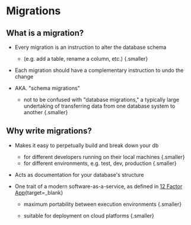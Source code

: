 # Migrations

<div class="smaller">
  <div class="row">
    <div class="cell-3">

## What is a migration?

* Every migration is an instruction to alter the database schema 
  * (e.g. add a table, rename a column, etc.) {.smaller}

* Each migration should have a complementary instruction to undo the change 

* AKA. "schema migrations"
  * not to be confused with "database migrations," a typically large undertaking of transferring data from one database system to another {.smaller}

    </div>
    <div class="cell-3">
      <div class="fragment" data-index="1">

## Why write migrations?

* Makes it easy to perpetually build and break down your db
  * for different developers running on their local machines {.smaller}
  * for different environments, e.g. test, dev, production {.smaller}

* Acts as documentation for your database's structure

* One trait of a modern software-as-a-service, as defined in [12 Factor App](https://12factor.net/){target=_blank}
  * maximum portability between execution environments {.smaller}
  * suitable for deployment on cloud platforms {.smaller}

      </div>
    </div>
  </div>
</div>